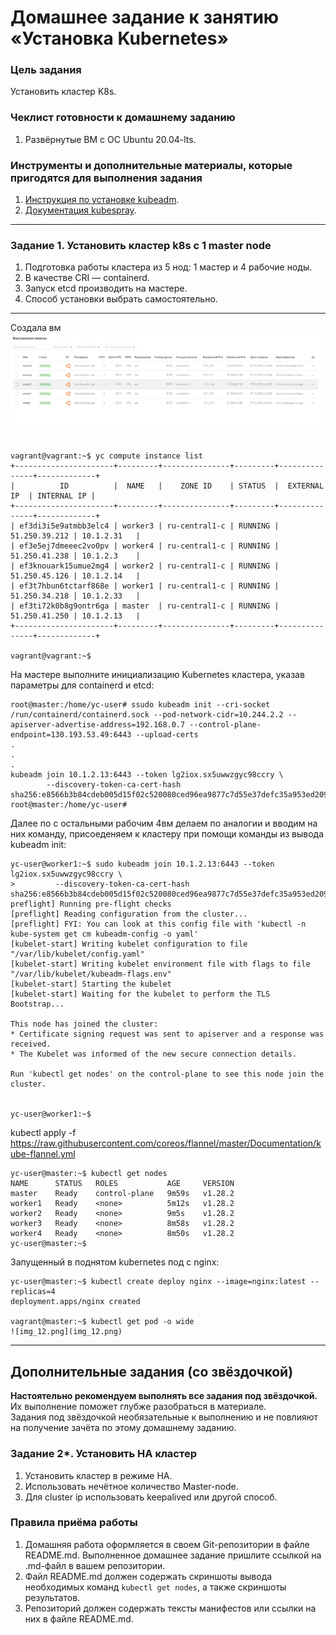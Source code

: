# Домашнее задание к занятию «Установка Kubernetes»

### Цель задания

Установить кластер K8s.

### Чеклист готовности к домашнему заданию

1. Развёрнутые ВМ с ОС Ubuntu 20.04-lts.


### Инструменты и дополнительные материалы, которые пригодятся для выполнения задания

1. [Инструкция по установке kubeadm](https://kubernetes.io/docs/setup/production-environment/tools/kubeadm/create-cluster-kubeadm/).
2. [Документация kubespray](https://kubespray.io/).

-----

### Задание 1. Установить кластер k8s с 1 master node

1. Подготовка работы кластера из 5 нод: 1 мастер и 4 рабочие ноды.
2. В качестве CRI — containerd.
3. Запуск etcd производить на мастере.
4. Способ установки выбрать самостоятельно.

---
Создала вм
![img_11.png](img_11.png)
```commandline

vagrant@vagrant:~$ yc compute instance list
+----------------------+---------+---------------+---------+---------------+-------------+
|          ID          |  NAME   |    ZONE ID    | STATUS  |  EXTERNAL IP  | INTERNAL IP |
+----------------------+---------+---------------+---------+---------------+-------------+
| ef3di3i5e9atmbb3elc4 | worker3 | ru-central1-c | RUNNING | 51.250.39.212 | 10.1.2.31   |
| ef3e5ej7dmeeec2vo0pv | worker4 | ru-central1-c | RUNNING | 51.250.41.238 | 10.1.2.3    |
| ef3knouark15umue2mg4 | worker2 | ru-central1-c | RUNNING | 51.250.45.126 | 10.1.2.14   |
| ef3t7hbun6tctarf868e | worker1 | ru-central1-c | RUNNING | 51.250.34.218 | 10.1.2.33   |
| ef3ti72k0b8g9ontr6ga | master  | ru-central1-c | RUNNING | 51.250.41.250 | 10.1.2.13   |
+----------------------+---------+---------------+---------+---------------+-------------+

vagrant@vagrant:~$

```
На мастере выполните инициализацию Kubernetes кластера, указав параметры для containerd и etcd:
```
root@master:/home/yc-user# ssudo kubeadm init --cri-socket /run/containerd/containerd.sock --pod-network-cidr=10.244.2.2 --apiserver-advertise-address=192.168.0.7 --control-plane-endpoint=130.193.53.49:6443 --upload-certs
.
.
.
kubeadm join 10.1.2.13:6443 --token lg2iox.sx5uwwzgyc98ccry \
        --discovery-token-ca-cert-hash sha256:e8566b3b84cdeb005d15f02c520080ced96ea9877c7d55e37defc35a953ed209
root@master:/home/yc-user#
```

Далее по с остальными рабочим 4вм делаем по аналогии и вводим на них команду,
присоеденяем к кластеру при помощи команды из вывода kubeadm init:
```commandline
yc-user@worker1:~$ sudo kubeadm join 10.1.2.13:6443 --token lg2iox.sx5uwwzgyc98ccry \
>         --discovery-token-ca-cert-hash sha256:e8566b3b84cdeb005d15f02c520080ced96ea9877c7d55e37defc35a953ed209
preflight] Running pre-flight checks
[preflight] Reading configuration from the cluster...
[preflight] FYI: You can look at this config file with 'kubectl -n kube-system get cm kubeadm-config -o yaml'
[kubelet-start] Writing kubelet configuration to file "/var/lib/kubelet/config.yaml"
[kubelet-start] Writing kubelet environment file with flags to file "/var/lib/kubelet/kubeadm-flags.env"
[kubelet-start] Starting the kubelet
[kubelet-start] Waiting for the kubelet to perform the TLS Bootstrap...

This node has joined the cluster:
* Certificate signing request was sent to apiserver and a response was received.
* The Kubelet was informed of the new secure connection details.

Run 'kubectl get nodes' on the control-plane to see this node join the cluster.


yc-user@worker1:~$
```
kubectl apply -f https://raw.githubusercontent.com/coreos/flannel/master/Documentation/kube-flannel.yml

```commandline
yc-user@master:~$ kubectl get nodes
NAME      STATUS   ROLES           AGE     VERSION
master    Ready    control-plane   9m59s   v1.28.2
worker1   Ready    <none>          5m12s   v1.28.2
worker2   Ready    <none>          9m5s    v1.28.2
worker3   Ready    <none>          8m58s   v1.28.2
worker4   Ready    <none>          8m50s   v1.28.2
yc-user@master:~$
```

Запущенный в поднятом kubernetes под с nginx:
```commandline
yc-user@master:~$ kubectl create deploy nginx --image=nginx:latest --replicas=4
deployment.apps/nginx created

vagrant@master:~$ kubectl get pod -o wide
![img_12.png](img_12.png)
```


------

## Дополнительные задания (со звёздочкой)

**Настоятельно рекомендуем выполнять все задания под звёздочкой.** Их выполнение поможет глубже разобраться в материале.   
Задания под звёздочкой необязательные к выполнению и не повлияют на получение зачёта по этому домашнему заданию. 

### Задание 2*. Установить HA кластер

1. Установить кластер в режиме HA.
2. Использовать нечётное количество Master-node.
3. Для cluster ip использовать keepalived или другой способ.

### Правила приёма работы

1. Домашняя работа оформляется в своем Git-репозитории в файле README.md. Выполненное домашнее задание пришлите ссылкой на .md-файл в вашем репозитории.
2. Файл README.md должен содержать скриншоты вывода необходимых команд `kubectl get nodes`, а также скриншоты результатов.
3. Репозиторий должен содержать тексты манифестов или ссылки на них в файле README.md.
